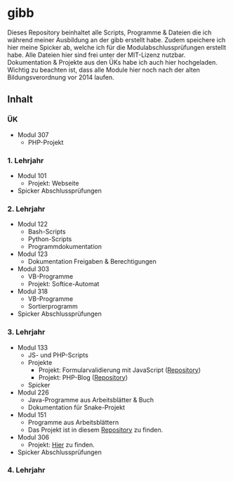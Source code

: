 # gibb
Dieses Repository beinhaltet alle Scripts, Programme & Dateien die ich während meiner Ausbildung an der gibb erstellt habe. Zudem speichere ich hier meine Spicker ab, welche ich für die Modulabschlussprüfungen erstellt habe. Alle Dateien hier sind frei unter der MIT-Lizenz nutzbar. Dokumentation & Projekte aus den ÜKs habe ich auch hier hochgeladen. Wichtig zu beachten ist, dass alle Module hier noch nach der alten Bildungsverordnung vor 2014 laufen. 

## Inhalt
### ÜK
* Modul 307
  * PHP-Projekt

### 1. Lehrjahr
* Modul 101
  * Projekt: Webseite
* Spicker Abschlussprüfungen

### 2. Lehrjahr
* Modul 122
  * Bash-Scripts
  * Python-Scripts
  * Programmdokumentation
* Modul 123
  * Dokumentation Freigaben & Berechtigungen
* Modul 303
  * VB-Programme
  * Projekt: Softice-Automat
* Modul 318
  * VB-Programme
  * Sortierprogramm
* Spicker Abschlussprüfungen

### 3. Lehrjahr
* Modul 133
  * JS- und PHP-Scripts
  * Projekte
    * Projekt: Formularvalidierung mit JavaScript ([Repository](https://github.com/severinkaderli/Modul-133-Formularvalidierung))
    * Projekt: PHP-Blog ([Repository](https://github.com/severinkaderli/Modul-133-Blog))
  * Spicker
* Modul 226
  * Java-Programme aus Arbeitsblätter & Buch
  * Dokumentation für Snake-Projekt
* Modul 151
  * Programme aus Arbeitsblättern 
  * Das Projekt ist in diesem [Repository](https://github.com/severinkaderli/Modul151-Projekt) zu finden.
* Modul 306
  * Projekt: [Hier](https://github.com/martyschaer/SchoolDashboard) zu finden. 
* Spicker Abschlussprüfungen

### 4. Lehrjahr
